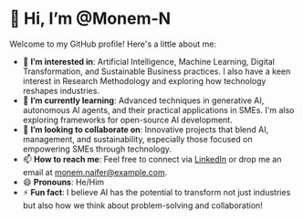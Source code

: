 # 👋 Hi, I’m @Monem-N

Welcome to my GitHub profile! Here's a little about me:

- 👀 **I’m interested in**: Artificial Intelligence, Machine Learning, Digital Transformation, and Sustainable Business practices. I also have a keen interest in Research Methodology and exploring how technology reshapes industries.  
- 🌱 **I’m currently learning**: Advanced techniques in generative AI, autonomous AI agents, and their practical applications in SMEs. I'm also exploring frameworks for open-source AI development.  
- 💞️ **I’m looking to collaborate on**: Innovative projects that blend AI, management, and sustainability, especially those focused on empowering SMEs through technology.  
- 📫 **How to reach me**: Feel free to connect via [LinkedIn](https://www.linkedin.com/in/monem-naifer) or drop me an email at monem.naifer@example.com.  
- 😄 **Pronouns**: He/Him  
- ⚡ **Fun fact**: I believe AI has the potential to transform not just industries but also how we think about problem-solving and collaboration!  

<!---
Monem-N/Monem-N is a ✨ special ✨ repository because its `README.md` (this file) appears on your GitHub profile.
You can click the Preview link to take a look at your changes.
--->
